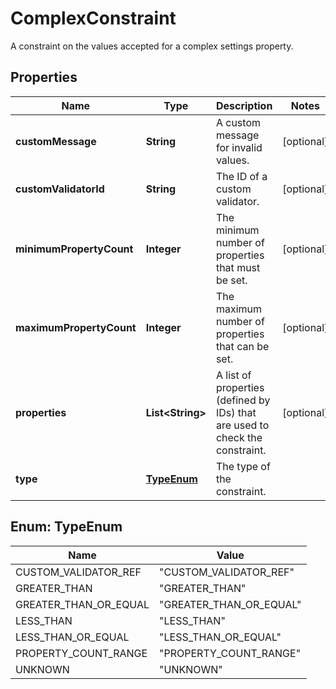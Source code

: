 

# ComplexConstraint

A constraint on the values accepted for a complex settings property.

## Properties

| Name | Type | Description | Notes |
|------------ | ------------- | ------------- | -------------|
|**customMessage** | **String** | A custom message for invalid values. |  [optional] |
|**customValidatorId** | **String** | The ID of a custom validator. |  [optional] |
|**minimumPropertyCount** | **Integer** | The minimum number of properties that must be set. |  [optional] |
|**maximumPropertyCount** | **Integer** | The maximum number of properties that can be set. |  [optional] |
|**properties** | **List&lt;String&gt;** | A list of properties (defined by IDs) that are used to check the constraint. |  [optional] |
|**type** | [**TypeEnum**](#TypeEnum) | The type of the constraint. |  |



## Enum: TypeEnum

| Name | Value |
|---- | -----|
| CUSTOM_VALIDATOR_REF | &quot;CUSTOM_VALIDATOR_REF&quot; |
| GREATER_THAN | &quot;GREATER_THAN&quot; |
| GREATER_THAN_OR_EQUAL | &quot;GREATER_THAN_OR_EQUAL&quot; |
| LESS_THAN | &quot;LESS_THAN&quot; |
| LESS_THAN_OR_EQUAL | &quot;LESS_THAN_OR_EQUAL&quot; |
| PROPERTY_COUNT_RANGE | &quot;PROPERTY_COUNT_RANGE&quot; |
| UNKNOWN | &quot;UNKNOWN&quot; |



